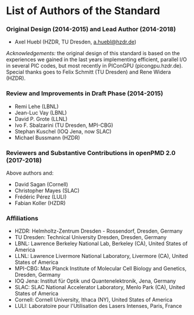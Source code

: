 # List of Authors of the Standard

### Original Design (2014-2015) and Lead Author (2014-2018)

- Axel Huebl (HZDR, TU Dresden, a.huebl@hzdr.de)

*Acknowledgements:* the original design of this standard is based on the
                    experiences we gained in the last years implementing
                    efficient, parallel I/O in several PIC codes, but most
                    recently in PIConGPU (picongpu.hzdr.de).
                    Special thanks goes to Felix Schmitt (TU Dresden)
                    and Rene Widera (HZDR).


### Review and Improvements in Draft Phase (2014-2015)

- Remi Lehe (LBNL)
- Jean-Luc Vay (LBNL)
- David P. Grote (LLNL)
- Ivo F. Sbalzarini (TU Dresden, MPI-CBG)
- Stephan Kuschel (IOQ Jena, now SLAC)
- Michael Bussmann (HZDR)


### Reviewers and Substantive Contributions in openPMD 2.0 (2017-2018)

Above authors and:

- David Sagan (Cornell)
- Christopher Mayes (SLAC)
- Frédéric Pérez (LULI)
- Fabian Koller (HZDR)


### Affiliations

- HZDR: Helmholtz-Zentrum Dresden - Rossendorf, Dresden, Germany
- TU Dresden: Technical University Dresden, Dresden, Germany
- LBNL: Lawrence Berkeley National Lab, Berkeley (CA), United States of America
- LLNL: Lawrence Livermore National Laboratory, Livermore (CA), United States of America
- MPI-CBG: Max Planck Institute of Molecular Cell Biology and Genetics, Dresden, Germany
- IOQ Jena: Institut für Optik und Quantenelektronik, Jena, Germany
- SLAC: SLAC National Accelerator Laboratory, Menlo Park (CA), United States of America
- Cornell: Cornell University, Ithaca (NY), United States of America
- LULI: Laboratoire pour l'Utilisation des Lasers Intenses, Paris, France
